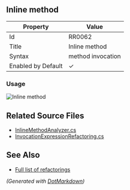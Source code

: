 ## Inline method

| Property           | Value             |
| ------------------ | ----------------- |
| Id                 | RR0062            |
| Title              | Inline method     |
| Syntax             | method invocation |
| Enabled by Default | &#x2713;          |

### Usage

![Inline method](../../images/refactorings/InlineMethod.png)

## Related Source Files

* [InlineMethodAnalyzer.cs](../../src/Refactorings/CSharp/Refactorings/InlineDefinition/InlineMethodAnalyzer.cs)
* [InvocationExpressionRefactoring.cs](../../src/Refactorings/CSharp/Refactorings/InvocationExpressionRefactoring.cs)

## See Also

* [Full list of refactorings](Refactorings.md)

*\(Generated with [DotMarkdown](http://github.com/JosefPihrt/DotMarkdown)\)*